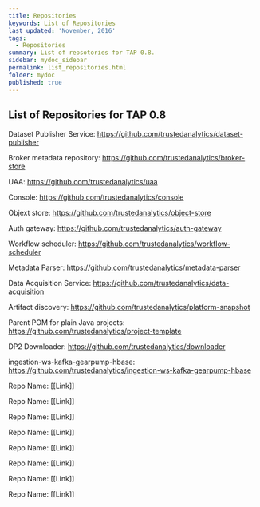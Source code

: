 ```yaml
---
title: Repositories
keywords: List of Repositories
last_updated: 'November, 2016'
tags:
  - Repositories
summary: List of repsotories for TAP 0.8. 
sidebar: mydoc_sidebar
permalink: list_repositories.html
folder: mydoc
published: true
---
```


## List of Repositories for TAP 0.8

Dataset Publisher Service: 
https://github.com/trustedanalytics/dataset-publisher

Broker metadata repository: 
https://github.com/trustedanalytics/broker-store

UAA: 
https://github.com/trustedanalytics/uaa

Console: 
https://github.com/trustedanalytics/console

Objext store: 
https://github.com/trustedanalytics/object-store

Auth gateway: 
https://github.com/trustedanalytics/auth-gateway

Workflow scheduler: 
https://github.com/trustedanalytics/workflow-scheduler

Metadata Parser: 
https://github.com/trustedanalytics/metadata-parser

Data Acquisition Service: 
https://github.com/trustedanalytics/data-acquisition

Artifact discovery: 
https://github.com/trustedanalytics/platform-snapshot

Parent POM for plain Java projects: 
https://github.com/trustedanalytics/project-template

DP2 Downloader: 
https://github.com/trustedanalytics/downloader

ingestion-ws-kafka-gearpump-hbase: 
https://github.com/trustedanalytics/ingestion-ws-kafka-gearpump-hbase

Repo Name: 
[[Link]]

Repo Name: 
[[Link]]

Repo Name: 
[[Link]]

Repo Name: 
[[Link]]

Repo Name: 
[[Link]]

Repo Name: 
[[Link]]

Repo Name: 
[[Link]]

Repo Name: 
[[Link]]

